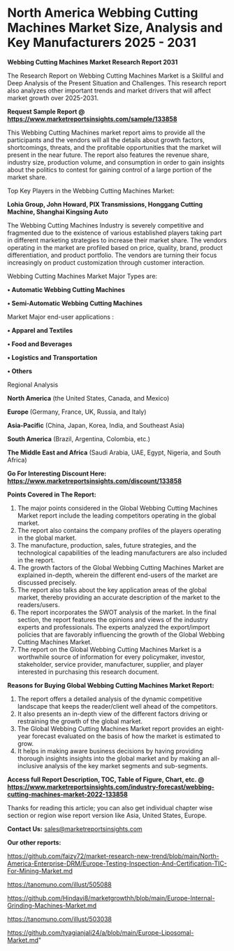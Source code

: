 # North America Webbing Cutting Machines Market Size, Analysis and Key Manufacturers 2025 - 2031

<strong>Webbing Cutting Machines Market Research Report 2031</strong>

The Research Report on Webbing Cutting Machines Market is a Skillful and Deep Analysis of the Present Situation and Challenges. This research report also analyzes other important trends and market drivers that will affect market growth over 2025-2031.

<strong>Request Sample Report @ <a href=https://www.marketreportsinsights.com/sample/133858>https://www.marketreportsinsights.com/sample/133858</a></strong>

This Webbing Cutting Machines market report aims to provide all the participants and the vendors will all the details about growth factors, shortcomings, threats, and the profitable opportunities that the market will present in the near future. The report also features the revenue share, industry size, production volume, and consumption in order to gain insights about the politics to contest for gaining control of a large portion of the market share.

Top Key Players in the Webbing Cutting Machines Market:

<strong>Lohia Group, John Howard, PIX Transmissions, Honggang Cutting Machine, Shanghai Kingsing Auto</strong>

The Webbing Cutting Machines Industry is severely competitive and fragmented due to the existence of various established players taking part in different marketing strategies to increase their market share. The vendors operating in the market are profiled based on price, quality, brand, product differentiation, and product portfolio. The vendors are turning their focus increasingly on product customization through customer interaction.

Webbing Cutting Machines Market Major Types are:

<strong>• Automatic Webbing Cutting Machines

• Semi-Automatic Webbing Cutting Machines</strong>

Market Major end-user applications :

<strong>• Apparel and Textiles

• Food and Beverages

• Logistics and Transportation

• Others</strong>

Regional Analysis

</u><strong><b>North America</b></strong> (the United States, Canada, and Mexico)

<strong><b>Europe </b></strong>(Germany, France, UK, Russia, and Italy)

<strong><b>Asia-Pacific</b></strong> (China, Japan, Korea, India, and Southeast Asia)

<strong><b>South America</b></strong> (Brazil, Argentina, Colombia, etc.)

<strong><b>The Middle East and Africa</b></strong> (Saudi Arabia, UAE, Egypt, Nigeria, and South Africa)

<strong>Go For Interesting Discount Here: <a href=https://www.marketreportsinsights.com/discount/133858>https://www.marketreportsinsights.com/discount/133858</a></strong>

<strong>Points Covered in The Report:</strong>
<ol>
  <li>The major points considered in the Global Webbing Cutting Machines Market report include the leading competitors operating in the global market.</li>
  <li>The report also contains the company profiles of the players operating in the global market.</li>
  <li>The manufacture, production, sales, future strategies, and the technological capabilities of the leading manufacturers are also included in the report.</li>
  <li>The growth factors of the Global Webbing Cutting Machines Market are explained in-depth, wherein the different end-users of the market are discussed precisely.</li>
  <li>The report also talks about the key application areas of the global market, thereby providing an accurate description of the market to the readers/users.</li>
  <li>The report incorporates the SWOT analysis of the market. In the final section, the report features the opinions and views of the industry experts and professionals. The experts analyzed the export/import policies that are favorably influencing the growth of the Global Webbing Cutting Machines Market.</li>
  <li>The report on the Global Webbing Cutting Machines Market is a worthwhile source of information for every policymaker, investor, stakeholder, service provider, manufacturer, supplier, and player interested in purchasing this research document.</li>
</ol>
<strong>Reasons for Buying Global Webbing Cutting Machines Market Report:</strong>

<ol>
  <li>The report offers a detailed analysis of the dynamic competitive landscape that keeps the reader/client well ahead of the competitors.</li>
  <li>It also presents an in-depth view of the different factors driving or restraining the growth of the global market.</li>
  <li>The Global Webbing Cutting Machines Market report provides an eight-year forecast evaluated on the basis of how the market is estimated to grow.</li>
  <li>It helps in making aware business decisions by having providing thorough insights insights into the global market and by making an all-inclusive analysis of the key market segments and sub-segments.</li>
</ol>
<strong>Access full Report Description, TOC, Table of Figure, Chart, etc. @ <a href=https://www.marketreportsinsights.com/industry-forecast/webbing-cutting-machines-market-2022-133858>https://www.marketreportsinsights.com/industry-forecast/webbing-cutting-machines-market-2022-133858</a></strong>


Thanks for reading this article; you can also get individual chapter wise section or region wise report version like Asia, United States, Europe.

<strong>Contact Us:</strong>
sales@marketreportsinsights.com

<strong>Our other reports:</strong>

<a href=https://github.com/faizy72/market-research-new-trend/blob/main/North-America-Enterprise-DRM/Europe-Testing-Inspection-And-Certification-TIC-For-Mining-Market.md>https://github.com/faizy72/market-research-new-trend/blob/main/North-America-Enterprise-DRM/Europe-Testing-Inspection-And-Certification-TIC-For-Mining-Market.md</a>

<a href=https://tanomuno.com/illust/505088>https://tanomuno.com/illust/505088</a>

<a href=https://github.com/Hindavi8/marketgrowthh/blob/main/Europe-Internal-Grinding-Machines-Market.md>https://github.com/Hindavi8/marketgrowthh/blob/main/Europe-Internal-Grinding-Machines-Market.md</a>

<a href=https://tanomuno.com/illust/503038>https://tanomuno.com/illust/503038</a>

<a href=https://github.com/tyagianjali24/a/blob/main/Europe-Liposomal-Market.md>https://github.com/tyagianjali24/a/blob/main/Europe-Liposomal-Market.md</a>"
